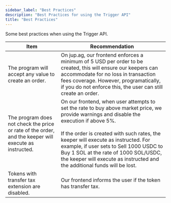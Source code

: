```yaml
---
sidebar_label: "Best Practices"
description: "Best Practices for using the Trigger API"
title: "Best Practices"
---
```


<head>
    <title>Best Practices</title>
    <meta name="twitter:card" content="summary" />
</head>

Some best practices when using the Trigger API.

| Item | Recommendation |
| --- | --- |
| The program will accept any value to create an order. | On jup.ag, our frontend enforces a minimum of 5 USD per order to be created, this will ensure our keepers can accommodate for no loss in transaction fees coverage. However, programatically, if you do not enforce this, the user can still create an order. |
| The program does not check the price or rate of the order, and the keeper will execute as instructed. | On our frontend, when user attempts to set the rate to buy above market price, we provide warnings and disable the execution if above 5%.<br /><br />If the order is created with such rates, the keeper will execute as instructed. For example, if user sets to Sell 1000 USDC to Buy 1 SOL at the rate of 1000 SOL/USDC, the keeper will execute as instructed and the additional funds will be lost. |
| Tokens with transfer tax extension are disabled. | Our frontend informs the user if the token has transfer tax. |
